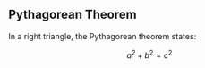 ## Pythagorean Theorem

In a right triangle, the Pythagorean theorem states:

$$
a^2 + b^2 = c^2
$$
